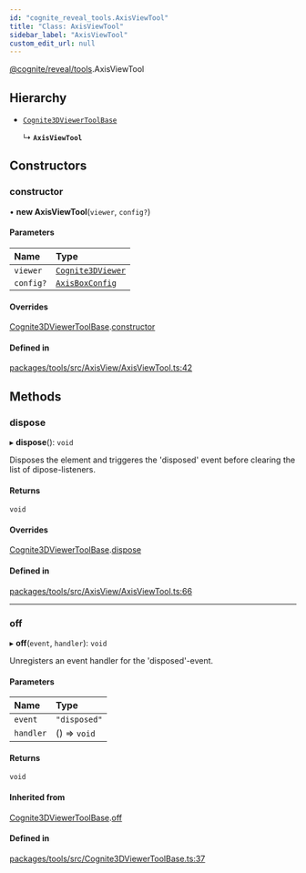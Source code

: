 ```yaml
---
id: "cognite_reveal_tools.AxisViewTool"
title: "Class: AxisViewTool"
sidebar_label: "AxisViewTool"
custom_edit_url: null
---
```


[@cognite/reveal/tools](../modules/cognite_reveal_tools.md).AxisViewTool

## Hierarchy

- [`Cognite3DViewerToolBase`](cognite_reveal_tools.Cognite3DViewerToolBase.md)

  ↳ **`AxisViewTool`**

## Constructors

### constructor

• **new AxisViewTool**(`viewer`, `config?`)

#### Parameters

| Name | Type |
| :------ | :------ |
| `viewer` | [`Cognite3DViewer`](cognite_reveal.Cognite3DViewer.md) |
| `config?` | [`AxisBoxConfig`](../modules/cognite_reveal_tools.md#axisboxconfig) |

#### Overrides

[Cognite3DViewerToolBase](cognite_reveal_tools.Cognite3DViewerToolBase.md).[constructor](cognite_reveal_tools.Cognite3DViewerToolBase.md#constructor)

#### Defined in

[packages/tools/src/AxisView/AxisViewTool.ts:42](https://github.com/cognitedata/reveal/blob/71be00fcc/viewer/packages/tools/src/AxisView/AxisViewTool.ts#L42)

## Methods

### dispose

▸ **dispose**(): `void`

Disposes the element and triggeres the 'disposed' event before clearing the list
of dipose-listeners.

#### Returns

`void`

#### Overrides

[Cognite3DViewerToolBase](cognite_reveal_tools.Cognite3DViewerToolBase.md).[dispose](cognite_reveal_tools.Cognite3DViewerToolBase.md#dispose)

#### Defined in

[packages/tools/src/AxisView/AxisViewTool.ts:66](https://github.com/cognitedata/reveal/blob/71be00fcc/viewer/packages/tools/src/AxisView/AxisViewTool.ts#L66)

___

### off

▸ **off**(`event`, `handler`): `void`

Unregisters an event handler for the 'disposed'-event.

#### Parameters

| Name | Type |
| :------ | :------ |
| `event` | ``"disposed"`` |
| `handler` | () => `void` |

#### Returns

`void`

#### Inherited from

[Cognite3DViewerToolBase](cognite_reveal_tools.Cognite3DViewerToolBase.md).[off](cognite_reveal_tools.Cognite3DViewerToolBase.md#off)

#### Defined in

[packages/tools/src/Cognite3DViewerToolBase.ts:37](https://github.com/cognitedata/reveal/blob/71be00fcc/viewer/packages/tools/src/Cognite3DViewerToolBase.ts#L37)
